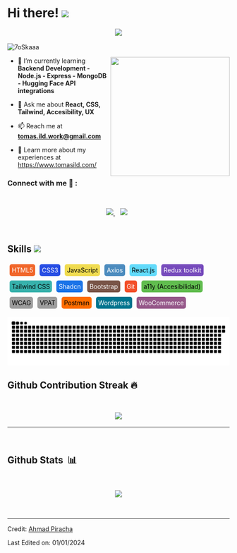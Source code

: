<h1> Hi there! <img src = "https://raw.githubusercontent.com/MartinHeinz/MartinHeinz/master/wave.gif" width = 40px> </h1>
<p align='center'>
<img src="https://readme-typing-svg.herokuapp.com?color=%2336BCF7&size=25&center=true&vCenter=true&width=433&height=75&lines=I'm+Tomás+Langer;Web Developer;Frontend+Developer;%40tomasild">
</p>
	<img src="https://komarev.com/ghpvc/?username=ahmadpiracha&label=Profile%20views&color=0047AB&style=plastic?" alt="7oSkaaa" height=25px, width=160px/> 

<img align="right" src="https://media.giphy.com/media/QvpqTCiEcwtvx6wwJK/giphy.gif" width="270" height="270" frameBorder="0" class="giphy-embed" allowFullScreen></img>


- 🌱 I’m currently learning **Backend Development - Node.js - Express - MongoDB - Hugging Face API integrations**

- 💬 Ask me about **React, CSS, Tailwind, Accesibility, UX**

- 📫 Reach me at **tomas.ild.work@gmail.com**

- 📄 Learn more about my experiences at https://www.tomasild.com/


### Connect with me 🔗 :
<br>
<p align='center'>
<a href="mailto:tomas.ild.work@gmail.com" target="_blank">
<img src="https://img.shields.io/badge/Gmail-D14836?style=for-the-badge&logo=gmail&logoColor=white">
</a>&nbsp;&nbsp;
<a href="https://www.linkedin.com/in/tomaslangerduran/" target="_blank">
<img src="https://img.shields.io/badge/linkedin-%230077B5.svg?style=for-the-badge&logo=linkedin&logoColor=white"></a>&nbsp;&nbsp;
</p>
<br>

## Skills <img src="https://media2.giphy.com/media/QssGEmpkyEOhBCb7e1/giphy.gif?cid=ecf05e47a0n3gi1bfqntqmob8g9aid1oyj2wr3ds3mg700bl&rid=giphy.gif" width=32px>
<!-- Frontend y otras habilidades relevantes -->
<div style="display: flex; flex-wrap: wrap; font-weight: semibold;">
  <span style="background-color: #F16529; color: white; padding: 5px; margin: 5px; border-radius: 5px;">HTML5</span>
  <span style="background-color: #264DE4; color: white; padding: 5px; margin: 5px; border-radius: 5px;">CSS3</span>
  <span style="background-color: #F0DB4F; color: black; padding: 5px; margin: 5px; border-radius: 5px;">JavaScript</span>
  <span style="background-color: #4B8BBE; color: white; padding: 5px; margin: 5px; border-radius: 5px;">Axios</span>
  <span style="background-color: #61DAFB; color: black; padding: 5px; margin: 5px; border-radius: 5px;">React.js</span>
  <span style="background-color: #764ABC; color: white; padding: 5px; margin: 5px; border-radius: 5px;">Redux toolkit</span>
  <span style="background-color: #38B2AC; color: black; padding: 5px; margin: 5px; border-radius: 5px;">Tailwind CSS</span>
  <span style="background-color: #1A73E8; color: white; padding: 5px; margin: 5px; border-radius: 5px;">Shadcn</span>
  <span style="background-color: #795548; color: white; padding: 5px; margin: 5px; border-radius: 5px;">Bootstrap</span>
  <span style="background-color: #F34F29; color: white; padding: 5px; margin: 5px; border-radius: 5px;">Git</span>
  <span style="background-color: #61BD4F; color: black; padding: 5px; margin: 5px; border-radius: 5px;">a11y (Accesibilidad)</span>
  <span style="background-color: #9E9E9E; color: black; padding: 5px; margin: 5px; border-radius: 5px;">WCAG</span>
  <span style="background-color: #9E9E9E; color: black; padding: 5px; margin: 5px; border-radius: 5px;">VPAT</span>
  <span style="background-color: #FF6D00; color: black; padding: 5px; margin: 5px; border-radius: 5px;">Postman</span>
  <span style="background-color: #00758F; color: white; padding: 5px; margin: 5px; border-radius: 5px;">Wordpress</span>
  <span style="background-color: #96588A; color: white; padding: 5px; margin: 5px; border-radius: 5px;">WooCommerce</span>
</div>

<!-- Tools and Platforms -->

![snake gif](https://github.com/TekyaygilFethi/TekyaygilFethi/blob/output/github-contribution-grid-snake.svg)



## Github Contribution Streak 🔥 
<br>
<p align='center'><img src="https://github-readme-streak-stats.herokuapp.com?user=tomasild&theme=black-ice&hide_border=true&date_format=M%20j%5B%2C%20Y%5D"></p>

<hr><br>

## Github Stats &nbsp;📊
<br>
<p align='center'>
<img src="https://github-readme-stats.vercel.app/api?username=tomasild&show_icons=true&theme=github_dark">
</p>


<br>

------
Credit: [Ahmad Piracha](https://github.com/ahmadpiracha)

Last Edited on: 01/01/2024
